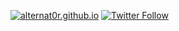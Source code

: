 [![alternat0r.github.io](https://img.shields.io/badge/alternat0r-github.io-blue.svg)](http://alternat0r.github.io)
[![Twitter Follow](https://img.shields.io/twitter/follow/alternat0r.svg?style=social&maxAge=2592000)](https://twitter.com/alternat0r)

